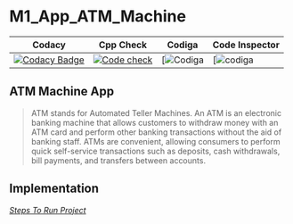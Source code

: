 # M1_App_ATM_Machine
| Codacy                                                                                                                                                                                                | Cpp Check                                                                                                                                                                                                | Codiga                                                                                                                                                                                                                                                                             | Code Inspector                                                                                                                                                                                                     |
| ---------------------------------------------------------------------------------------------------------------------------------------------------------------------------------------------------------- | ------------------------------------------------------------------------------------------------------------------------------------------------------------------------------------------------------------- | -------------------------------------------------------------------------------------------------------------------------------------------------------------------------------------------------------------------------------------------------------------------------------------- | ------------------------------------------------------------------------------------------------------------------------------------------------------------------------------------------------------------- |
| [![Codacy Badge](https://app.codacy.com/project/badge/Grade/3e24bb0d65884032a75e196b51ef8051)](https://www.codacy.com/gh/Aryan018/M1_App_ATM_Machine/dashboard?utm_source=github.com&amp;utm_medium=referral&amp;utm_content=Aryan018/M1_App_ATM_Machine&amp;utm_campaign=Badge_Grade) | [![Code check](https://github.com/Aryan018/M1_App_ATM_Machine/actions/workflows/cpp_check.yml/badge.svg)](https://github.com/Aryan018/M1_App_ATM_Machine/actions/workflows/cpp_check.yml) | [![Codiga](https://api.codiga.io/project/30043/status/svg)  |  [![codiga](https://api.codiga.io/project/30043/score/svg) |
## ATM Machine App
> ATM stands for Automated Teller Machines. An ATM is an electronic banking machine that allows customers to withdraw money with an ATM card and perform other banking transactions without the aid of banking staff.
> ATMs are convenient, allowing consumers to perform quick self-service transactions such as deposits, cash withdrawals, bill payments, and transfers between accounts.
## Implementation
_[Steps To Run Project](https://github.com/Aryan018/M1_App_ATM_Machine/blob/main/3_Implementation/Readme.md)_
